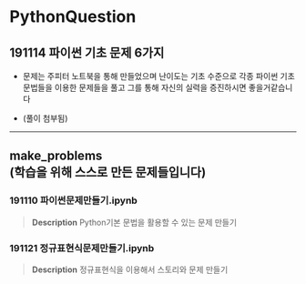 # PythonQuestion

## 191114 파이썬 기초 문제 6가지

* 문제는 주피터 노트북을 통해 만들었으며 난이도는 기초 수준으로 각종 파이썬 기초문법들을 이용한 문제들을 풀고 그를 통해 자신의 실력을 증진하시면 좋을거같습니다

* (풀이 첨부됨)


--------------------------------------------------------------------------------------------------------------

## make_problems<br>(학습을 위해 스스로 만든 문제들입니다)

### 191110 파이썬문제만들기.ipynb
> <b>Description</b> Python기본 문법을 활용할 수 있는 문제 만들기 <br>

### 191121 정규표현식문제만들기.ipynb
> <b>Description</b> 정규표현식을 이용해서 스토리와 문제 만들기 <br>
